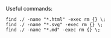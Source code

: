 Useful commands:

    find ./ -name "*.html" -exec rm {} \;
    find ./ -name "*.svg" -exec rm {} \;
    find ./ -name "*.md" -exec rm {} \;
